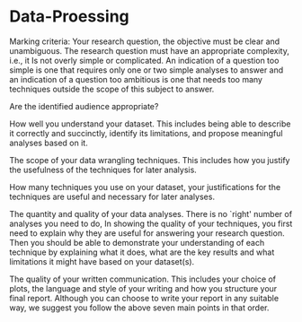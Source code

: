 # Data-Proessing


Marking criteria:
Your research question, the objective must be clear and unambiguous. The research question must have an appropriate complexity, i.e., it Is not overly simple or complicated. An indication of a question too simple is one that requires only one or two simple analyses to answer and an indication of a question too ambitious is one that needs too many techniques outside the scope of this subject to answer.

Are the identified audience appropriate?

How well you understand your dataset. This includes being able to describe it correctly and succinctly, identify its limitations, and propose meaningful analyses based on it. 

The scope of your data wrangling techniques. This includes how you justify the usefulness of the techniques for later analysis.

How many techniques you use on your dataset, your justifications for the techniques are useful and necessary for later analyses.

The quantity and quality of your data analyses. There is no `right' number of analyses you need to do, In showing the quality of your techniques, you first need to explain why they are useful for answering your research question. Then you should be able to demonstrate your understanding of each technique by explaining what it does, what are the key results and what limitations it might have based on your dataset(s). 

The quality of your written communication. This includes your choice of plots, the language and style of your writing and how you structure your final report. Although you can choose to write your report in any suitable way, we suggest you follow the above seven main points in that order.

